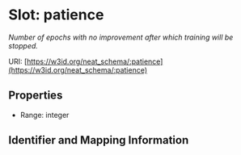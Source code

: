 # Slot: patience
_Number of epochs with no improvement after which training will be stopped._


URI: [https://w3id.org/neat_schema/:patience](https://w3id.org/neat_schema/:patience)



<!-- no inheritance hierarchy -->


## Properties

 * Range: integer



## Identifier and Mapping Information





